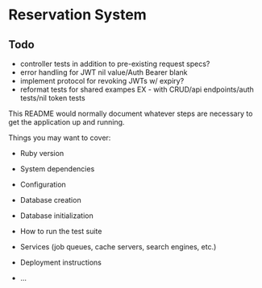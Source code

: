 # Reservation System

## Todo

- controller tests in addition to pre-existing request specs?
- error handling for JWT nil value/Auth Bearer blank
- implement protocol for revoking JWTs w/ expiry?
- reformat tests for shared exampes EX - with CRUD/api endpoints/auth tests/nil token tests

This README would normally document whatever steps are necessary to get the
application up and running.

Things you may want to cover:

* Ruby version

* System dependencies

* Configuration

* Database creation

* Database initialization

* How to run the test suite

* Services (job queues, cache servers, search engines, etc.)

* Deployment instructions

* ...

